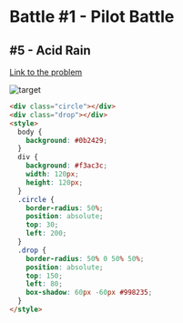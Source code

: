 # Battle #1 - Pilot Battle

## #5 - Acid Rain

[Link to the problem](https://cssbattle.dev/play/5)

![target](https://cssbattle.dev/targets/5.png)

```html
<div class="circle"></div>
<div class="drop"></div>
<style>
  body {
    background: #0b2429;
  }
  div {
    background: #f3ac3c;
    width: 120px;
    height: 120px;
  }
  .circle {
    border-radius: 50%;
    position: absolute;
    top: 30;
    left: 200;
  }
  .drop {
    border-radius: 50% 0 50% 50%;
    position: absolute;
    top: 150;
    left: 80;
    box-shadow: 60px -60px #998235;
  }
</style>
```
